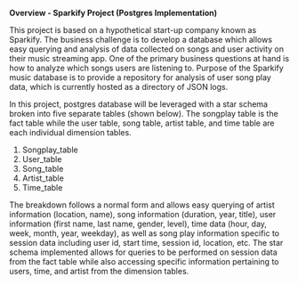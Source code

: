 
<b> Overview - Sparkify Project (Postgres Implementation) </b>

This project is based on a hypothetical start-up company known as Sparkify. The business challenge is to develop a database which allows easy querying and analysis of data collected on songs and user activity on their music streaming app. One of the primary business questions at hand is how to analyze which songs users are listening to. Purpose of the Sparkify music database is to provide a repository for analysis of user song play data, which is currently hosted as a directory of JSON logs. 

In this project, postgres database will be leveraged with a star schema broken into five separate tables (shown below). The songplay table is the fact table while the user table, song table, artist table, and time table are each individual dimension tables.

1. Songplay_table
2. User_table
3. Song_table
4. Artist_table
5. Time_table

The breakdown follows a normal form and allows easy querying of artist information (location, name), song information (duration, year, title), user information (first name, last name,
gender, level), time data (hour, day, week, month, year, weekday), as well as song play information specific to session data including user id, start time, session id, location, etc. The star schema implemented allows for queries to be performed on session data from the fact table while also accessing specific information pertaining to users, time, and artist from the dimension tables. 
